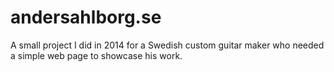 # andersahlborg.se
A small project I did in 2014 for a Swedish custom guitar maker who needed a simple web page to showcase his work.
